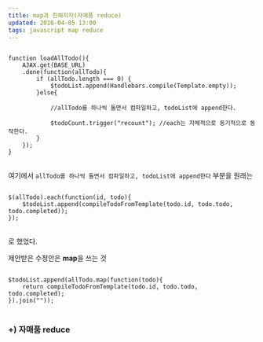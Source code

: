 ```yaml
---
title: map과 친해지자(자매품 reduce)   
updated: 2016-04-05 13:00
tags: javascript map reduce
---
```


<pre class="language-javascript">
<code>
function loadAllTodo(){
	AJAX.get(BASE_URL)
	.done(function(allTodo){
		if (allTodo.length === 0) {
			$todoList.append(Handlebars.compile(Template.empty));
		}else{
		
			//allTodo를 하나씩 돌면서 컴파일하고, todoList에 append한다. 

			$todoCount.trigger("recount"); //each는 자체적으로 동기적으로 동작한다. 
		}
	});
}
</code>
</pre>

여기에서 `allTodo를 하나씩 돌면서 컴파일하고, todoList에 append한다` 부분을 원래는 
<pre class="language-javascript">
<code>
$(allTodo).each(function(id, todo){
	$todoList.append(compileTodoFromTemplate(todo.id, todo.todo, todo.completed));
});
</code>
</pre>
로 했었다. 

제안받은 수정안은 **map**을 쓰는 것 
<pre class="language-javascript">
<code>
$todoList.append(allTodo.map(function(todo){
	return compileTodoFromTemplate(todo.id, todo.todo, todo.completed);
}).join(""));
</code>
</pre>

### +) 자매품 reduce 
